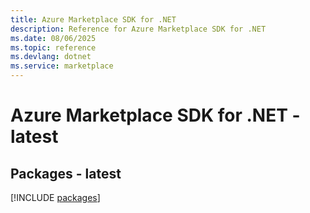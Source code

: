 ```yaml
---
title: Azure Marketplace SDK for .NET
description: Reference for Azure Marketplace SDK for .NET
ms.date: 08/06/2025
ms.topic: reference
ms.devlang: dotnet
ms.service: marketplace
---
```

# Azure Marketplace SDK for .NET - latest
## Packages - latest
[!INCLUDE [packages](marketplace-index.md)]